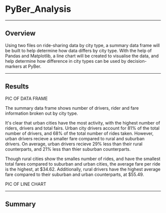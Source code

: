# PyBer_Analysis

---

## Overview

Using two files on ride-sharing data by city type, a summary data frame will be built to help determine how data differs by city type. With the help of Pandas and Matplotlib, a line chart will be created to visualise the data, and help determine how difference in city types can be used by decision-markers at PyBer. 

--- 

## Results 

PIC OF DATA FRAME

The summary data frame shows number of drivers, rider and fare information broken out by city type. 

It's clear that urban cities have the most activity, with the highest number of riders, drivers and total fairs. Urban city drivers account for 81% of the total number of drivers, and 68% of the total number of rides taken. However, urban drivers recieve a smaller fare compared to rural and suburban drivers. On average, urban drivers recieve 29% less than their rural counterparts, and 21% less than thier suburban counterparts. 

Though rural cities show the smalles number of rides, and have the smallest total fares compared to suburban and urban cities, the average fare per ride is the highest, at $34.62. Additionally, rural drivers have the highest average fare compared to their suburban and urban counterparts, at $55.49. 

PIC OF LINE CHART 


---

## Summary
